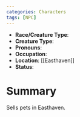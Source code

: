 ```yaml
---
categories: Characters
tags: [NPC]
---
```

- **Race/Creature Type**: 
- **Creature Type**:
- **Pronouns**:  
- **Occupation**: 
- **Location**: [[Easthaven]]
- **Status**:

# Summary
Sells pets in Easthaven.
